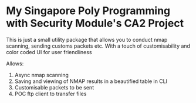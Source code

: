 # My Singapore Poly Programming with Security Module's CA2 Project

This is just a small utility package that allows you to conduct nmap scanning, sending customs packets etc. With a touch of customisability and color coded UI for user friendliness

Allows:
1. Async nmap scanning
2. Saving and viewing of NMAP results in a beautified table in CLI
3. Customisable packets to be sent
4. POC ftp client to transfer files

